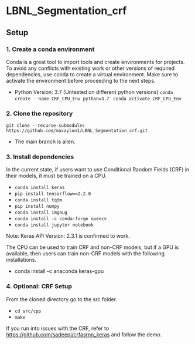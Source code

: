 # LBNL_Segmentation_crf

## Setup
### 1. Create a conda environment 
Conda is a great tool to import tools and create environments for projects. To avoid any conflicts with existing work or other versions of required dependencies, use conda to create a virtual environment. Make sure to activate the environment before proceeding to the next steps.
- Python Version: 3.7 (Untested on different python versions)
`conda create --name CRF_CPU_Env python=3.7 `
`conda activate CRF_CPU_Env`

### 2. Clone the repository
`git clone --recurse-submodules https://github.com/mavaylon1/LBNL_Segmentation_crf.git`
- The main branch is allen.

### 3. Install dependencies
In the current state, if users want to use Conditional Random Fields (CRF) in their models, it must be trained on a CPU. 
- `conda install keras` 
- `pip install tensorflow==2.2.0`
- `conda install tqdm`
- `pip install numpy`
- `conda install imgaug`
- `conda install -c conda-forge opencv`
- `conda install jupyter notebook`

Note: Keras API Version: 2.3.1 is confirmed to work.

The CPU can be used to train CRF and non-CRF models, but if a GPU is available, then users can train non-CRF models with the following installations.
- conda install -c anaconda keras-gpu

### 4. Optional: CRF Setup
From the cloned directory go to the src folder.
- `cd src/cpp`
- `make`

If you run into issues with the CRF, refer to https://github.com/sadeepj/crfasrnn_keras and follow the demo.
